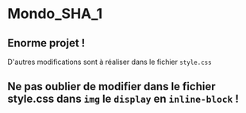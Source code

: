 # Mondo_SHA_1
## Enorme projet !

D'autres modifications sont à réaliser dans le fichier `style.css`

## Ne pas oublier de modifier dans le fichier style.css dans `img` le `display` en `inline-block` ! 
